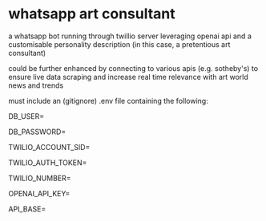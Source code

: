 # whatsapp art consultant

a whatsapp bot running through twillio server leveraging openai api and a customisable personality description (in this case, a pretentious art consultant)

could be further enhanced by connecting to various apis (e.g. sotheby's) to ensure live data scraping and increase real time relevance with art world news and trends

must include an (gitignore) .env file containing the following:

DB_USER=

DB_PASSWORD=

TWILIO_ACCOUNT_SID=

TWILIO_AUTH_TOKEN=

TWILIO_NUMBER=

OPENAI_API_KEY=

API_BASE=

